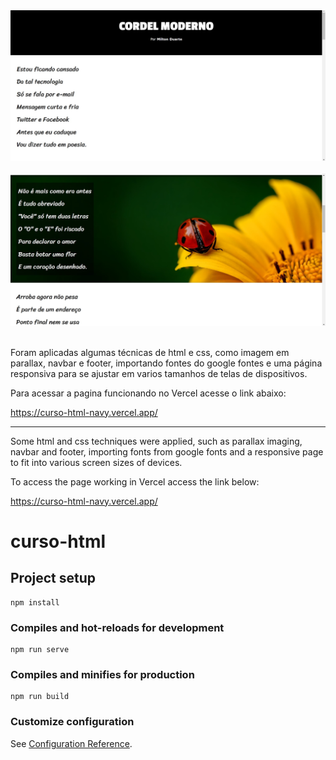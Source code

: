 <div align="center">
<img src="https://github.com/henriquesouzo/curso-html/blob/gh-pages/src/publico/imagens/topo.jpg" />
</div> <br>

<div align="center">
<img src="https://github.com/henriquesouzo/curso-html/blob/gh-pages/src/publico/imagens/meio.jpg" />
</div> <br>

Foram aplicadas algumas técnicas de html e css, como imagem em parallax, navbar e footer, importando fontes do google fontes e uma página responsiva para se ajustar em varios tamanhos de telas de dispositivos.

Para acessar a pagina funcionando no Vercel acesse o link abaixo:

https://curso-html-navy.vercel.app/

------------------------------------------------------------------------------------------------------------------------------------------------------------

Some html and css techniques were applied, such as parallax imaging, navbar and footer, importing fonts from google fonts and a responsive page to fit into various screen sizes of devices.

To access the page working in Vercel access the link below:

https://curso-html-navy.vercel.app/

# curso-html

## Project setup
```
npm install
```

### Compiles and hot-reloads for development
```
npm run serve
```

### Compiles and minifies for production
```
npm run build
```

### Customize configuration
See [Configuration Reference](https://cli.vuejs.org/config/).
